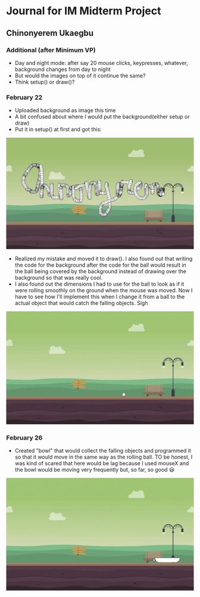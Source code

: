 # Journal for IM Midterm Project

## Chinonyerem Ukaegbu

### Additional (after Minimum VP)
+ Day and night mode: after say 20 mouse clicks, keypresses, whatever, background changes from day to night
+ But would the images on top of it continue the same?
+ Think setup() or draw()?

### February 22
+ Uploaded background as image this time
+ A bit confused about where I would put the background(either setup or draw)
+ Put it in setup() at first and got this:

![Setup()Error](imagesTrials/Screenshot%20(224).png)

+ Realized my mistake and moved it to draw(). I also found out that writing the code for the background after the code for the ball would result in the ball being covered by the background instead of drawing over the background so that was really cool.
+ I also found out the dimensions I had to use for the ball to look as if it were rolling smoothly on the ground when the mouse was moved. Now I have to see how I'll implement this when I change it from a ball to the actual object that would catch the falling objects. Sigh

![RollingBall](imagesTrials/rollingball.gif)

### February 26
+ Created "bowl" that would collect the falling objects and programmed it so that it would move in the same way as the rolling ball. TO be honest, I was kind of scared that here would be lag because I used mouseX and the bowl would be moving very frequently but, so far, so good :smiley:

![RollingBowl](imagesTrials/rollingbowl.gif)

